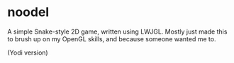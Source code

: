 noodel
======

A simple Snake-style 2D game, written using LWJGL. Mostly just made this to brush up on my OpenGL skills, and because someone wanted me to.

(Yodi version)
